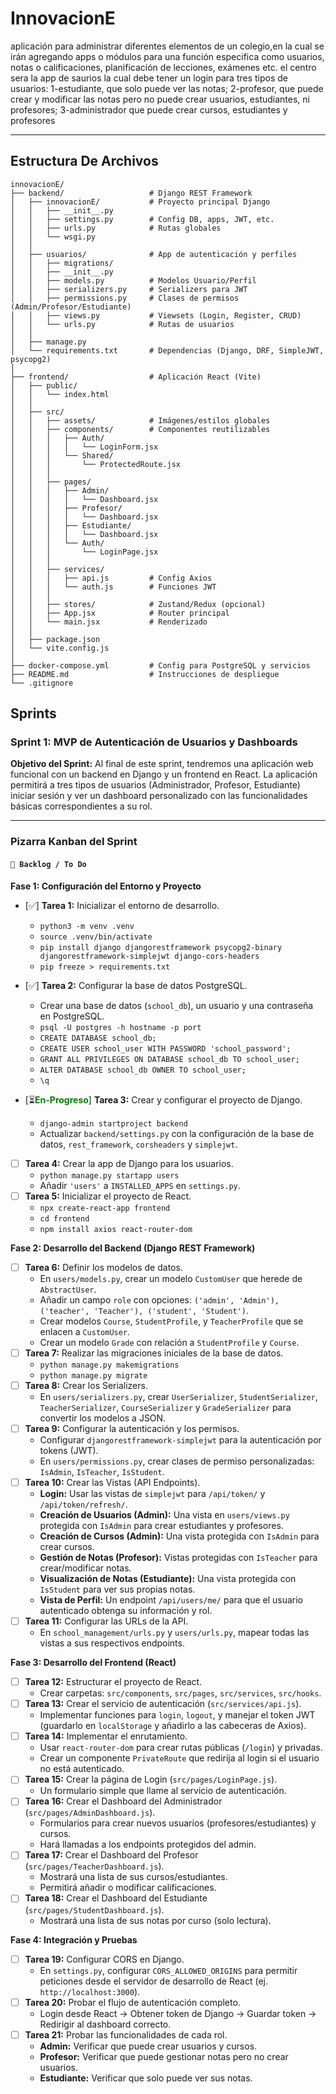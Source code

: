 # InnovacionE

aplicación  para administrar diferentes elementos de un colegio,en la cual se irán agregando apps o módulos para una función especifica como usuarios, notas o calificaciones, planificación de lecciones, exámenes etc. el centro sera la app de saurios la cual debe tener un login para tres tipos de usuarios: 1-estudiante, que solo puede ver las notas; 2-profesor, que puede crear y modificar las notas pero no puede crear usuarios, estudiantes, ni profesores; 3-administrador que puede crear cursos, estudiantes y profesores

---
## Estructura De Archivos
```
innovacionE/
├── backend/                   # Django REST Framework
│   ├── innovacionE/           # Proyecto principal Django
│   │   ├── __init__.py
│   │   ├── settings.py        # Config DB, apps, JWT, etc.
│   │   ├── urls.py            # Rutas globales
│   │   └── wsgi.py
│   │
│   ├── usuarios/              # App de autenticación y perfiles
│   │   ├── migrations/
│   │   ├── __init__.py
│   │   ├── models.py          # Modelos Usuario/Perfil
│   │   ├── serializers.py     # Serializers para JWT
│   │   ├── permissions.py     # Clases de permisos (Admin/Profesor/Estudiante)
│   │   ├── views.py           # Viewsets (Login, Register, CRUD)
│   │   └── urls.py            # Rutas de usuarios
│   │
│   ├── manage.py
│   └── requirements.txt       # Dependencias (Django, DRF, SimpleJWT, psycopg2)
│
├── frontend/                  # Aplicación React (Vite)
│   ├── public/
│   │   └── index.html
│   │
│   ├── src/
│   │   ├── assets/            # Imágenes/estilos globales
│   │   ├── components/        # Componentes reutilizables
│   │   │   ├── Auth/
│   │   │   │   └── LoginForm.jsx
│   │   │   └── Shared/
│   │   │       └── ProtectedRoute.jsx
│   │   │
│   │   ├── pages/
│   │   │   ├── Admin/
│   │   │   │   └── Dashboard.jsx
│   │   │   ├── Profesor/
│   │   │   │   └── Dashboard.jsx
│   │   │   ├── Estudiante/
│   │   │   │   └── Dashboard.jsx
│   │   │   └── Auth/
│   │   │       └── LoginPage.jsx
│   │   │
│   │   ├── services/
│   │   │   ├── api.js         # Config Axios
│   │   │   └── auth.js        # Funciones JWT
│   │   │
│   │   ├── stores/            # Zustand/Redux (opcional)
│   │   ├── App.jsx            # Router principal
│   │   └── main.jsx           # Renderizado
│   │
│   ├── package.json
│   └── vite.config.js
│
├── docker-compose.yml         # Config para PostgreSQL y servicios
├── README.md                  # Instrucciones de despliegue
└── .gitignore
```
## Sprints

### **Sprint 1: MVP de Autenticación de Usuarios y Dashboards**

**Objetivo del Sprint:** Al final de este sprint, tendremos una aplicación web funcional con un backend en Django y un frontend en React. La aplicación permitirá a tres tipos de usuarios (Administrador, Profesor, Estudiante) iniciar sesión y ver un dashboard personalizado con las funcionalidades básicas correspondientes a su rol.

---

### Pizarra Kanban del Sprint

#### `📝 Backlog / To Do`

**Fase 1: Configuración del Entorno y Proyecto**
- [✅] **Tarea 1:** Inicializar el entorno de desarrollo.
  - `python3 -m venv .venv`
  - `source .venv/bin/activate`
  - `pip install django djangorestframework psycopg2-binary djangorestframework-simplejwt django-cors-headers`
  - `pip freeze > requirements.txt`
- [✅] **Tarea 2:** Configurar la base de datos PostgreSQL.
  - Crear una base de datos (`school_db`), un usuario y una contraseña en PostgreSQL.
  - `psql -U postgres -h hostname -p port`
  - `CREATE DATABASE school_db;`
  - `CREATE USER school_user WITH PASSWORD 'school_password';`
  - `GRANT ALL PRIVILEGES ON DATABASE school_db TO school_user;`
  - `ALTER DATABASE school_db OWNER TO school_user;`
  - `\q`

- [⏳<span style="color:green; font-weight:bold;">En-Progreso</span>] **Tarea 3:** Crear y configurar el proyecto de Django.
  - `django-admin startproject backend`
  - Actualizar `backend/settings.py` con la configuración de la base de datos, `rest_framework`, `corsheaders` y `simplejwt`.
- [ ] **Tarea 4:** Crear la app de Django para los usuarios.
  - `python manage.py startapp users`
  - Añadir `'users'` a `INSTALLED_APPS` en `settings.py`.
- [ ] **Tarea 5:** Inicializar el proyecto de React.
  - `npx create-react-app frontend`
  - `cd frontend`
  - `npm install axios react-router-dom`

**Fase 2: Desarrollo del Backend (Django REST Framework)**
- [ ] **Tarea 6:** Definir los modelos de datos.
  - En `users/models.py`, crear un modelo `CustomUser` que herede de `AbstractUser`.
  - Añadir un campo `role` con opciones: `('admin', 'Admin'), ('teacher', 'Teacher'), ('student', 'Student')`.
  - Crear modelos `Course`, `StudentProfile`, y `TeacherProfile` que se enlacen a `CustomUser`.
  - Crear un modelo `Grade` con relación a `StudentProfile` y `Course`.
- [ ] **Tarea 7:** Realizar las migraciones iniciales de la base de datos.
  - `python manage.py makemigrations`
  - `python manage.py migrate`
- [ ] **Tarea 8:** Crear los Serializers.
  - En `users/serializers.py`, crear `UserSerializer`, `StudentSerializer`, `TeacherSerializer`, `CourseSerializer` y `GradeSerializer` para convertir los modelos a JSON.
- [ ] **Tarea 9:** Configurar la autenticación y los permisos.
  - Configurar `djangorestframework-simplejwt` para la autenticación por tokens (JWT).
  - En `users/permissions.py`, crear clases de permiso personalizadas: `IsAdmin`, `IsTeacher`, `IsStudent`.
- [ ] **Tarea 10:** Crear las Vistas (API Endpoints).
  - **Login:** Usar las vistas de `simplejwt` para `/api/token/` y `/api/token/refresh/`.
  - **Creación de Usuarios (Admin):** Una vista en `users/views.py` protegida con `IsAdmin` para crear estudiantes y profesores.
  - **Creación de Cursos (Admin):** Una vista protegida con `IsAdmin` para crear cursos.
  - **Gestión de Notas (Profesor):** Vistas protegidas con `IsTeacher` para crear/modificar notas.
  - **Visualización de Notas (Estudiante):** Una vista protegida con `IsStudent` para ver sus propias notas.
  - **Vista de Perfil:** Un endpoint `/api/users/me/` para que el usuario autenticado obtenga su información y rol.
- [ ] **Tarea 11:** Configurar las URLs de la API.
  - En `school_management/urls.py` y `users/urls.py`, mapear todas las vistas a sus respectivos endpoints.

**Fase 3: Desarrollo del Frontend (React)**
- [ ] **Tarea 12:** Estructurar el proyecto de React.
  - Crear carpetas: `src/components`, `src/pages`, `src/services`, `src/hooks`.
- [ ] **Tarea 13:** Crear el servicio de autenticación (`src/services/api.js`).
  - Implementar funciones para `login`, `logout`, y manejar el token JWT (guardarlo en `localStorage` y añadirlo a las cabeceras de Axios).
- [ ] **Tarea 14:** Implementar el enrutamiento.
  - Usar `react-router-dom` para crear rutas públicas (`/login`) y privadas.
  - Crear un componente `PrivateRoute` que redirija al login si el usuario no está autenticado.
- [ ] **Tarea 15:** Crear la página de Login (`src/pages/LoginPage.js`).
  - Un formulario simple que llame al servicio de autenticación.
- [ ] **Tarea 16:** Crear el Dashboard del Administrador (`src/pages/AdminDashboard.js`).
  - Formularios para crear nuevos usuarios (profesores/estudiantes) y cursos.
  - Hará llamadas a los endpoints protegidos del admin.
- [ ] **Tarea 17:** Crear el Dashboard del Profesor (`src/pages/TeacherDashboard.js`).
  - Mostrará una lista de sus cursos/estudiantes.
  - Permitirá añadir o modificar calificaciones.
- [ ] **Tarea 18:** Crear el Dashboard del Estudiante (`src/pages/StudentDashboard.js`).
  - Mostrará una lista de sus notas por curso (solo lectura).

**Fase 4: Integración y Pruebas**
- [ ] **Tarea 19:** Configurar CORS en Django.
  - En `settings.py`, configurar `CORS_ALLOWED_ORIGINS` para permitir peticiones desde el servidor de desarrollo de React (ej. `http://localhost:3000`).
- [ ] **Tarea 20:** Probar el flujo de autenticación completo.
  - Login desde React -> Obtener token de Django -> Guardar token -> Redirigir al dashboard correcto.
- [ ] **Tarea 21:** Probar las funcionalidades de cada rol.
  - **Admin:** Verificar que puede crear usuarios y cursos.
  - **Profesor:** Verificar que puede gestionar notas pero no crear usuarios.
  - **Estudiante:** Verificar que solo puede ver sus notas.